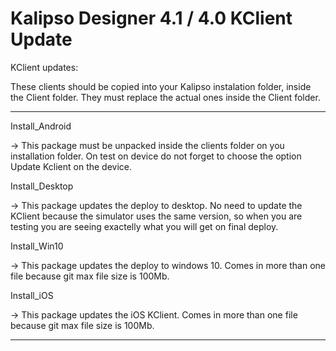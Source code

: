 # Kalipso Designer 4.1 / 4.0 KClient Update

KClient updates:

These clients should be copied into your Kalipso instalation folder, inside the Client folder. They must replace the actual ones inside the Client folder.

**************************************************************************

Install_Android

-> This package must be unpacked inside the clients folder on you installation folder. On test on device do not forget to choose the option Update Kclient on the device.

Install_Desktop

-> This package updates the deploy to desktop. No need to update the KClient because the simulator uses the same version, so when you are testing you are seeing exactelly what you will get on final deploy.

Install_Win10

-> This package updates the deploy to windows 10. Comes in more than one file because git max file size is 100Mb.

Install_iOS

-> This package updates the iOS KClient. Comes in more than one file because git max file size is 100Mb.


**************************************************************************

